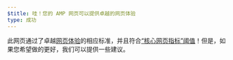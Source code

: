```yaml
---
$title: 哇！您的 AMP 网页可以提供卓越的网页体验
type: 成功
---
```


此网页通过了卓越[网页体验](https://developers.google.com/search/docs/guides/page-experience?hl=zh_CN)的相应标准，并且符合[“核心网页指标”阈值](http://web.dev/vitals)！但是，如果您希望做的更好，我们可以提供一些建议。
